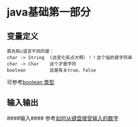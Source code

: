 java基础第一部分
=============

变量定义
-------------

    首先和c语言不同的是：
    char -> String  (这变化有点大啊）！！这个指的是字符串
    char -> Char    这个才是字符
    boolean         这是有关true、false  
可参考[boolean 类型](http://java.h.baike.com/article-90674.html)
    
输入输出
-------------
####输入####
参考[如何从键盘接受输入的数字](http://java.h.baike.com/article-87354.html)

